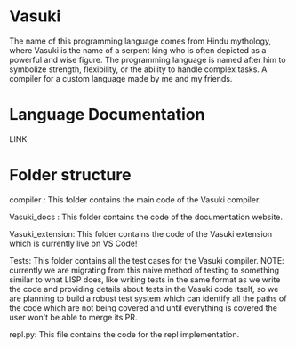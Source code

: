 # Vasuki
The name of this programming language comes from Hindu mythology, where Vasuki is the name of a serpent king who is often depicted as a powerful and wise figure. The programming language is named after him to symbolize strength, flexibility, or the ability to handle complex tasks. 
A compiler for a custom language made by me and my friends.

# Language Documentation 
LINK

# Folder structure

compiler : This folder contains the main code of the Vasuki compiler.

Vasuki_docs : This folder contains the code of the documentation website.

Vasuki_extension: This folder contains the code of the Vasuki extension which is currently live on VS Code!

Tests: This folder contains all the test cases for the Vasuki compiler. NOTE: currently we are migrating from this naive method of testing to something similar to what LISP does, like writing tests in the same format as we write the code and providing details about tests in the Vasuki code itself, so we are planning to build a robust test system which can identify all the paths of the code which are not being covered and until everything is covered the user won't be able to merge its PR.

repl.py: This file contains the code for the repl implementation.
